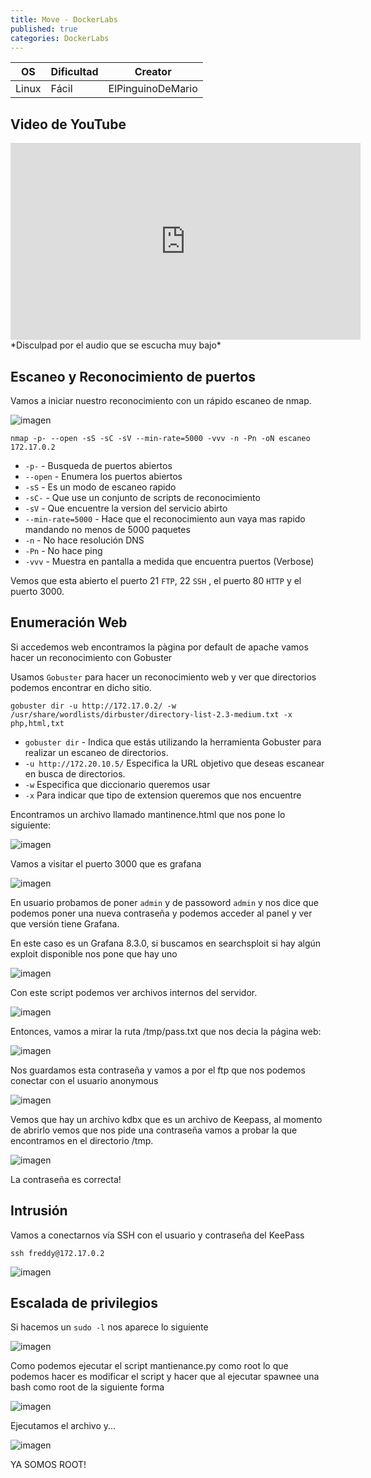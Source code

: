 ```yaml
---
title: Move - DockerLabs
published: true
categories: DockerLabs
---
```

| OS     | Dificultad  | Creator           |
| ------ | ----------- | -------------     | 
| Linux  |  Fácil      | ElPinguinoDeMario | 

## Video de YouTube
<iframe width="560" height="315" src="https://www.youtube.com/embed/xFR7tsyqCuo" frameborder="0" allowfullscreen></iframe>
*Disculpad por el audio que se escucha muy bajo*

## Escaneo y Reconocimiento de puertos

Vamos a iniciar nuestro reconocimiento con un rápido escaneo de nmap.

![imagen](https://github.com/romabri/romabri.github.io/assets/51706860/e34b57cf-c384-4768-b9df-aeb4a3f071bd)


`nmap -p- --open -sS -sC -sV --min-rate=5000 -vvv -n -Pn -oN escaneo 172.17.0.2`
- `-p-` - Busqueda de puertos abiertos
- `--open` - Enumera los puertos abiertos
- `-sS` - Es un modo de escaneo rapido
- `-sC-` - Que use un conjunto de scripts de reconocimiento
- `-sV` - Que encuentre la version del servicio abirto
- `--min-rate=5000` - Hace que el reconocimiento aun vaya mas rapido mandando no menos de 5000 paquetes
- `-n` - No hace resolución DNS
- `-Pn` - No hace ping
- `-vvv` - Muestra en pantalla a medida que encuentra puertos (Verbose)

Vemos que esta abierto el puerto 21 `FTP`, 22 `SSH` , el puerto 80 `HTTP` y el puerto 3000.

## Enumeración Web
Si accedemos web encontramos la pàgina por default de apache vamos hacer un reconocimiento con Gobuster


Usamos `Gobuster` para hacer un reconocimiento web y ver que directorios podemos encontrar en dicho sitio.

`gobuster dir -u http://172.17.0.2/ -w /usr/share/wordlists/dirbuster/directory-list-2.3-medium.txt -x php,html,txt`
- `gobuster dir` - Indica que estás utilizando la herramienta Gobuster para realizar un escaneo de directorios.
- `-u http://172.20.10.5/` Especifica la URL objetivo que deseas escanear en busca de directorios.
- `-w` Especifica que diccionario queremos usar
- `-x` Para indicar que tipo de extension queremos que nos encuentre


Encontramos un archivo llamado mantinence.html que nos pone lo siguiente:

![imagen](https://github.com/romabri/romabri.github.io/assets/51706860/4ef0807d-64e4-4ecb-91cc-622d898ff5ac)

Vamos a visitar el puerto 3000 que es grafana

![imagen](https://github.com/romabri/romabri.github.io/assets/51706860/908053f0-2bea-451f-801b-277e1a0a32e2)

En usuario probamos de poner `admin` y de passoword `admin` y nos dice que podemos poner una nueva contraseña y podemos acceder al panel y ver que versión tiene Grafana.


En este caso es un Grafana 8.3.0, si buscamos en searchsploit si hay algún exploit disponible nos pone que hay uno 

![imagen](https://github.com/romabri/romabri.github.io/assets/51706860/c12a31e3-33bb-4f29-8848-baf051460d2d)


Con este script podemos ver archivos internos del servidor.

![imagen](https://github.com/romabri/romabri.github.io/assets/51706860/3d2c58c8-13a3-4b3a-adf5-bbd85054f694)

Entonces, vamos a mirar la ruta /tmp/pass.txt que nos decia la página web:

![imagen](https://github.com/romabri/romabri.github.io/assets/51706860/de91f0b3-e788-4faa-8410-adef30ac8387)

Nos guardamos esta contraseña y vamos a por el ftp que nos podemos conectar con el usuario anonymous

![imagen](https://github.com/romabri/romabri.github.io/assets/51706860/e7e6f875-6c5d-41cb-9e23-7ee5ee7f5e0a)

Vemos que hay un archivo kdbx que es un archivo de Keepass, al momento de abrirlo vemos que nos pide una contraseña vamos a probar la que encontramos en el directorio /tmp.

![imagen](https://github.com/romabri/romabri.github.io/assets/51706860/187f93e9-5974-42ba-85eb-019e17c7f8f5)

La contraseña es correcta!

## Intrusión
Vamos a conectarnos vía SSH con el usuario y contraseña del KeePass

`ssh freddy@172.17.0.2`

![imagen](https://github.com/romabri/romabri.github.io/assets/51706860/373ebeb1-49fe-49a4-ada1-7c93219d8ad5)


## Escalada de privilegios


Si hacemos un `sudo -l` nos aparece lo siguiente

![imagen](https://github.com/romabri/romabri.github.io/assets/51706860/c147658a-1f00-487a-8a55-4e6916d0a5db)

Como podemos ejecutar el script mantienance.py como root lo que podemos hacer es modificar el script y hacer que al ejecutar spawnee una bash como root de la siguiente forma

![imagen](https://github.com/romabri/romabri.github.io/assets/51706860/86f1b306-1c2f-4fd0-8d7a-a8c7a74fa0e8)

Ejecutamos el archivo y...

![imagen](https://github.com/romabri/romabri.github.io/assets/51706860/03f1a351-db2d-4dee-9587-18b6bb1cdccc)

YA SOMOS ROOT!

